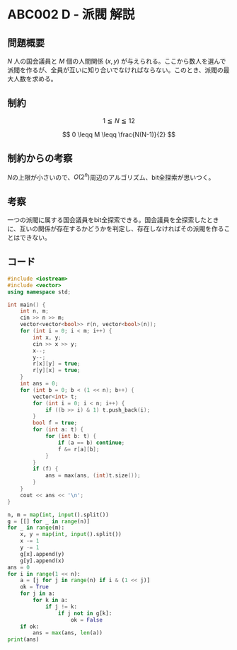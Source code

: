 # ABC002 D - 派閥 解説

## 問題概要

$N$ 人の国会議員と $M$ 個の人間関係 $(x, y)$ が与えられる。ここから数人を選んで派閥を作るが、全員が互いに知り合いでなければならない。このとき、派閥の最大人数を求める。

## 制約

$$ 1 \leqq N \leqq 12 $$

$$ 0 \leqq M \leqq \frac{N(N-1)}{2} $$

## 制約からの考察

$N$の上限が小さいので、$O(2^n)$周辺のアルゴリズム、bit全探索が思いつく。

## 考察

一つの派閥に属する国会議員をbit全探索できる。国会議員を全探索したときに、互いの関係が存在するかどうかを判定し、存在しなければその派閥を作ることはできない。

## コード

``` cpp
#include <iostream>
#include <vector>
using namespace std;

int main() {
    int n, m;
    cin >> n >> m;
    vector<vector<bool>> r(n, vector<bool>(n));
    for (int i = 0; i < m; i++) {
        int x, y;
        cin >> x >> y;
        x--;
        y--;
        r[x][y] = true;
        r[y][x] = true;
    }
    int ans = 0;
    for (int b = 0; b < (1 << n); b++) {
        vector<int> t;
        for (int i = 0; i < n; i++) {
            if ((b >> i) & 1) t.push_back(i);
        }
        bool f = true;
        for (int a: t) {
            for (int b: t) {
	            if (a == b) continue;
	            f &= r[a][b];
            }
        }
        if (f) {
            ans = max(ans, (int)t.size());
        }
    }
    cout << ans << '\n';
}
```

``` py
n, m = map(int, input().split())
g = [[] for _ in range(n)]
for _ in range(m):
    x, y = map(int, input().split())
    x -= 1
    y -= 1
    g[x].append(y)
    g[y].append(x)
ans = 0
for i in range(1 << n):
    a = [j for j in range(n) if i & (1 << j)]
    ok = True
    for j in a:
        for k in a:
            if j != k:
                if j not in g[k]:
                    ok = False
    if ok:
        ans = max(ans, len(a))
print(ans)
```